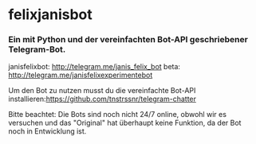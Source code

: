 # felixjanisbot

### Ein mit Python und der vereinfachten Bot-API geschriebener Telegram-Bot.

janisfelixbot: http://telegram.me/janis_felix_bot
beta: http://telegram.me/janisfelixexperimentebot

Um den Bot zu nutzen musst du die vereinfachte Bot-API installieren:https://github.com/tnstrssnr/telegram-chatter

Bitte beachtet: Die Bots sind noch nicht 24/7 online, obwohl wir es versuchen und das "Original" hat überhaupt keine Funktion, da der Bot noch in Entwicklung ist.
